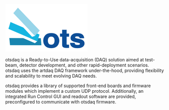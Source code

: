[![otsdaq](https://github.com/art-daq/otsdaq/blob/develop/doc/logo.png)](https://otsdaq.fnal.gov/)

otsdaq is a Ready-to-Use data-acquisition (DAQ) solution aimed at test-beam, detector development, and other rapid-deployment scenarios. otsdaq uses the artdaq DAQ framework under-the-hood, providing flexibility and scalability to meet evolving DAQ needs. 

otsdaq provides a library of supported front-end boards and firmware modules which implement a custom UDP protocol. Additionally, an integrated Run Control GUI and readout software are provided, preconfigured to communicate with otsdaq firmware. 

